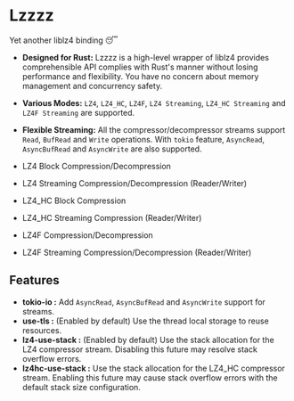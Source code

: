 # Lzzzz
Yet another liblz4 binding 😴

- **Designed for Rust:** Lzzzz is a high-level wrapper of liblz4 provides comprehensible API complies with Rust's manner without losing performance and flexibility. You have no concern about memory management and concurrency safety.

- **Various Modes:** `LZ4`, `LZ4_HC`, `LZ4F`, `LZ4 Streaming`, `LZ4_HC Streaming` and `LZ4F Streaming` are supported.

- **Flexible Streaming:** All the compressor/decompressor streams support `Read`, `BufRead` and `Write` operations. 
With `tokio` feature, `AsyncRead`, `AsyncBufRead` and `AsyncWrite` are also supported.

- LZ4 Block Compression/Decompression
- LZ4 Streaming Compression/Decompression (Reader/Writer)
- LZ4_HC Block Compression
- LZ4_HC Streaming Compression (Reader/Writer)
- LZ4F Compression/Decompression
- LZ4F Streaming Compression/Decompression (Reader/Writer)


## Features

- **tokio-io :** Add `AsyncRead`, `AsyncBufRead` and `AsyncWrite` support for streams.
- **use-tls :** (Enabled by default) Use the thread local storage to reuse resources.
- **lz4-use-stack :** (Enabled by default) Use the stack allocation for the LZ4 compressor stream.
Disabling this future may resolve stack overflow errors.
- **lz4hc-use-stack :** Use the stack allocation for the LZ4_HC compressor stream. 
Enabling this future may cause stack overflow errors with the default stack size configuration.
